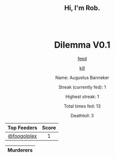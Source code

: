 <h2 align="center">Hi, I'm Rob.</h2>

<br>
<br>

<h1 align="center">
Dilemma V0.1
</h1>

<p align="center">
<a href=https://github.com/foogolplex/foogolplex/issues/new?title=feed&body=just+click+submit+and+feed+they+will>feed</a>
</p>
<p align="center">
<a href=https://github.com/foogolplex/foogolplex/issues/new?title=kill&body=just+click+submit+and+they+will+die+but+be+warned+that+you+will+be+revoked+from+your+privileges>kill</a>
</p>

<p align="center">
Name: Augustus Banneker
</p>

<p align="center">
Streak (currently fed): 1
</p>

<p align="center">
Highest streak: 1
</p>

<p align="center">
Total times fed: 13
</p>

<p align="center">
Deathtoll: 3
</p>


| Top Feeders | Score |
| :-: | :-: |
| [@foogolplex](https://github.com/foogolplex/) | 1 |

| Murderers |
| :-: |